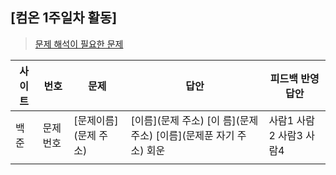## [컴온 1주일차 활동]

> [문제 해석이 필요한 문제](https://www.acmicpc.net/group/workbook/view/9797/29056)

| 사이트 | 번호     | 문제                  | 답안                                                               | 피드백 반영 답안        |
| ------ | -------- | --------------------- | ------------------------------------------------------------------ | ----------------------- |
| 백준   | 문제번호 | [문제이름](문제 주소) | [이름](문제 주소) [이 름](문제 주소) [이름](문제푼 자기 주소) 회운 | 사람1 사람2 사람3 사람4 |
|  |
